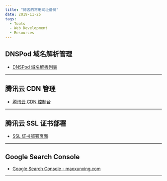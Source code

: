 ```yaml
---
title: "博客的常用网址备份"
date: 2019-11-25
tags:
  - Tools
  - Web Development
  - Resources
---
```


## **DNSPod 域名解析管理**

- [DNSPod 域名解析列表](https://console.dnspod.cn/dns/list)

---

## **腾讯云 CDN 管理**

- [腾讯云 CDN 控制台](https://console.cloud.tencent.com/cdn)

---

## **腾讯云 SSL 证书部署**

- [SSL 证书部署页面](https://console.cloud.tencent.com/ssl/dsc/deploy?id=2wNhkHpV&uin=100009416799&ownerUin=100009416799)

---

## **Google Search Console**

- [Google Search Console - maoxunxing.com](https://search.google.com/search-console?resource_id=sc-domain%3Amaoxunxing.com)

---
